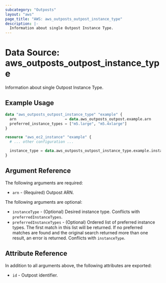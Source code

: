 ```yaml
---
subcategory: "Outposts"
layout: "aws"
page_title: "AWS: aws_outposts_outpost_instance_type"
description: |-
  Information about single Outpost Instance Type.
---
```


# Data Source: aws_outposts_outpost_instance_type

Information about single Outpost Instance Type.

## Example Usage

```terraform
data "aws_outposts_outpost_instance_type" "example" {
  arn                      = data.aws_outposts_outpost.example.arn
  preferred_instance_types = ["m5.large", "m5.4xlarge"]
}

resource "aws_ec2_instance" "example" {
  # ... other configuration ...

  instance_type = data.aws_outposts_outpost_instance_type.example.instance_type
}
```

## Argument Reference

The following arguments are required:

* `arn` - (Required) Outpost ARN.

The following arguments are optional:

* `instanceType` - (Optional) Desired instance type. Conflicts with `preferredInstanceTypes`.
* `preferredInstanceTypes` - (Optional) Ordered list of preferred instance types. The first match in this list will be returned. If no preferred matches are found and the original search returned more than one result, an error is returned. Conflicts with `instanceType`.

## Attribute Reference

In addition to all arguments above, the following attributes are exported:

* `id` - Outpost identifier.

<!-- cache-key: cdktf-0.17.0-pre.15 input-03a32daa1b19379700400cac4b8bc0b22349a13b504f6beff1bc23ad8c65e4ad -->